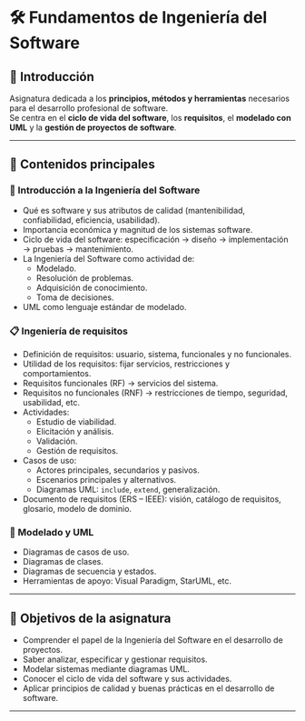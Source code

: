 # 🛠️ Fundamentos de Ingeniería del Software

## 📌 Introducción
Asignatura dedicada a los **principios, métodos y herramientas** necesarios para el desarrollo profesional de software.  
Se centra en el **ciclo de vida del software**, los **requisitos**, el **modelado con UML** y la **gestión de proyectos de software**.

---

## 🔹 Contenidos principales

### 📖 Introducción a la Ingeniería del Software
- Qué es software y sus atributos de calidad (mantenibilidad, confiabilidad, eficiencia, usabilidad).
- Importancia económica y magnitud de los sistemas software.
- Ciclo de vida del software: especificación → diseño → implementación → pruebas → mantenimiento.
- La Ingeniería del Software como actividad de:
  - Modelado.
  - Resolución de problemas.
  - Adquisición de conocimiento.
  - Toma de decisiones.
- UML como lenguaje estándar de modelado.

### 📋 Ingeniería de requisitos
- Definición de requisitos: usuario, sistema, funcionales y no funcionales.
- Utilidad de los requisitos: fijar servicios, restricciones y comportamientos.
- Requisitos funcionales (RF) → servicios del sistema.  
- Requisitos no funcionales (RNF) → restricciones de tiempo, seguridad, usabilidad, etc.
- Actividades:
  - Estudio de viabilidad.
  - Elicitación y análisis.
  - Validación.
  - Gestión de requisitos.
- Casos de uso:
  - Actores principales, secundarios y pasivos.
  - Escenarios principales y alternativos.
  - Diagramas UML: `include`, `extend`, generalización.
- Documento de requisitos (ERS – IEEE): visión, catálogo de requisitos, glosario, modelo de dominio.

### 📐 Modelado y UML
- Diagramas de casos de uso.
- Diagramas de clases.
- Diagramas de secuencia y estados.
- Herramientas de apoyo: Visual Paradigm, StarUML, etc.

---


## 🎯 Objetivos de la asignatura
- Comprender el papel de la Ingeniería del Software en el desarrollo de proyectos.
- Saber analizar, especificar y gestionar requisitos.
- Modelar sistemas mediante diagramas UML.
- Conocer el ciclo de vida del software y sus actividades.
- Aplicar principios de calidad y buenas prácticas en el desarrollo de software.

---
